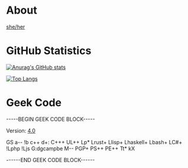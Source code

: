 # About
[she/her](pronoun.is/she)
# GitHub Statistics
[![Anurag's GitHub stats](https://github-readme-stats.vercel.app/api?username=dgcampbe&show_icons=true&theme=dracula)](https://github.com/anuraghazra/github-readme-stats)

[![Top Langs](https://github-readme-stats.vercel.app/api/top-langs/?username=dgcampbe&layout=compact&theme=dracula)](https://github.com/anuraghazra/github-readme-stats)
# Geek Code
-----BEGIN GEEK CODE BLOCK-----

Version: [4.0](https://github.com/telavivmakers/geek_code)

GS a-- !b c++ d+: C+++ UL++ Lp* Lrust+ Llisp+ Lhaskell+ Lbash+ LC#+ !Lphp !Ljs G:dgcampbe M-- PGP+ PS++ PE++ Tt* kX

------END GEEK CODE BLOCK------
